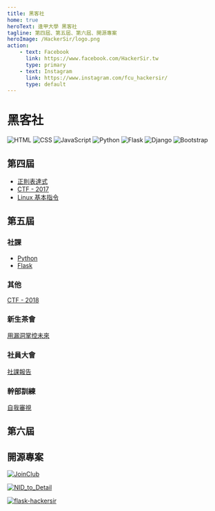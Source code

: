 ```yaml
---
title: 黑客社
home: true
heroText: 逢甲大學 黑客社
tagline: 第四屆、第五屆、第六屆、開源專案
heroImage: /HackerSir/logo.png
action:
    - text: Facebook
      link: https://www.facebook.com/HackerSir.tw
      type: primary
    - text: Instagram
      link: https://www.instagram.com/fcu_hackersir/
      type: default
---
```


# 黑客社

![HTML](https://img.shields.io/badge/-HTML-E34F26?logo=html5&logoColor=white)
![CSS](https://img.shields.io/badge/-CSS-1572B6?logo=css3&logoColor=white)
![JavaScript](https://img.shields.io/badge/-JavaScript-F7DF1E?logo=javascript&logoColor=white)
![Python](https://img.shields.io/badge/Python-3776AB.svg?logo=python&logoColor=white)
![Flask](https://img.shields.io/badge/-Flask-000000?logo=flask&logoColor=white)
![Django](https://img.shields.io/badge/-Django-092E20?logo=django&logoColor=white)
![Bootstrap](https://img.shields.io/badge/Bootstrap-7952B3.svg?logo=bootstrap&logoColor=white)

## 第四屆

+ [正則表達式](/HackerSir/Python/Regular-Expression/Legacy.md)
+ [CTF - 2017](/HackerSir/CTF/2017.md)
+ [Linux 基本指令](/HackerSir/Linux-Command.md)

## 第五屆

### 社課

+ [Python](/HackerSir/Python)
+ [Flask](/HackerSir/Flask)

### 其他

[CTF - 2018](/HackerSir/CTF/2018.md)

### 新生茶會

[用漏洞掌控未來](/HackerSir/Welcoming-Party-of-Club-Newcomers/Control-the-Future-with-Bug.md)

### 社員大會

[社課報告](/HackerSir/General-Meeting-of-Club-Members/Report.md)

### 幹部訓練

[自我審視](/HackerSir/Club-Cadres-Training/Self-Examination.md)

## 第六屆

## 開源專案

[![JoinClub](https://github-readme-stats.vercel.app/api/pin/?username=D0683497&repo=JoinClub&theme=github_dark&show_owner=true)](https://github.com/D0683497/JoinClub)

[![NID_to_Detail](https://github-readme-stats.vercel.app/api/pin/?username=D0683497&repo=NID_to_Detail&theme=github_dark&show_owner=true)](https://github.com/D0683497/NID_to_Detail)

[![flask-hackersir](https://github-readme-stats.vercel.app/api/pin/?username=D0683497&repo=flask-hackersir&theme=github_dark&show_owner=true)](https://github.com/D0683497/flask-hackersir)

